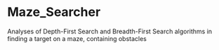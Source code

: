 # Maze_Searcher
Analyses of Depth-First Search and Breadth-First Search algorithms in finding a target on a maze, containing obstacles 
